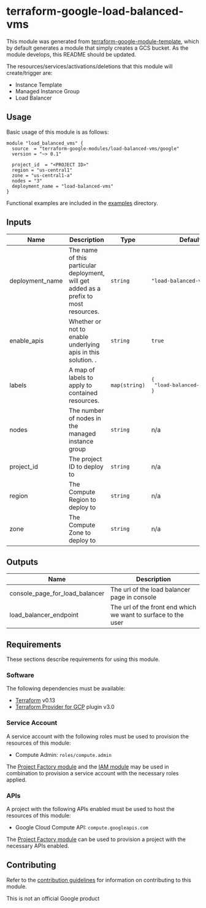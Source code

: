 # terraform-google-load-balanced-vms

This module was generated from [terraform-google-module-template](https://github.com/terraform-google-modules/terraform-google-module-template/), which by default generates a module that simply creates a GCS bucket. As the module develops, this README should be updated.

The resources/services/activations/deletions that this module will create/trigger are:

* Instance Template
* Managed Instance Group
* Load Balancer

## Usage

Basic usage of this module is as follows:

```hcl
module "load_balanced_vms" {
  source  = "terraform-google-modules/load-balanced-vms/google"
  version = "~> 0.1"

  project_id  = "<PROJECT ID>"
  region = "us-central1"
  zone = "us-central1-a"
  nodes = "3"
  deployment_name = "load-balanced-vms"
}
```

Functional examples are included in the
[examples](./examples/) directory.

<!-- BEGINNING OF PRE-COMMIT-TERRAFORM DOCS HOOK -->
## Inputs

| Name | Description | Type | Default | Required |
|------|-------------|------|---------|:--------:|
| deployment\_name | The name of this particular deployment, will get added as a prefix to most resources. | `string` | `"load-balanced-vms"` | no |
| enable\_apis | Whether or not to enable underlying apis in this solution. . | `string` | `true` | no |
| labels | A map of labels to apply to contained resources. | `map(string)` | <pre>{<br>  "load-balanced-vms": true<br>}</pre> | no |
| nodes | The number of nodes in the managed instance group | `string` | n/a | yes |
| project\_id | The project ID to deploy to | `string` | n/a | yes |
| region | The Compute Region to deploy to | `string` | n/a | yes |
| zone | The Compute Zone to deploy to | `string` | n/a | yes |

## Outputs

| Name | Description |
|------|-------------|
| console\_page\_for\_load\_balancer | The url of the load balancer page in console |
| load\_balancer\_endpoint | The url of the front end which we want to surface to the user |

<!-- END OF PRE-COMMIT-TERRAFORM DOCS HOOK -->

## Requirements

These sections describe requirements for using this module.

### Software

The following dependencies must be available:

- [Terraform][terraform] v0.13
- [Terraform Provider for GCP][terraform-provider-gcp] plugin v3.0

### Service Account

A service account with the following roles must be used to provision
the resources of this module:

- Compute Admin: `roles/compute.admin`

The [Project Factory module][project-factory-module] and the
[IAM module][iam-module] may be used in combination to provision a
service account with the necessary roles applied.

### APIs

A project with the following APIs enabled must be used to host the
resources of this module:

- Google Cloud Compute API: `compute.googleapis.com`

The [Project Factory module][project-factory-module] can be used to
provision a project with the necessary APIs enabled.

## Contributing

Refer to the [contribution guidelines](./CONTRIBUTING.md) for
information on contributing to this module.

[iam-module]: https://registry.terraform.io/modules/terraform-google-modules/iam/google
[project-factory-module]: https://registry.terraform.io/modules/terraform-google-modules/project-factory/google
[terraform-provider-gcp]: https://www.terraform.io/docs/providers/google/index.html
[terraform]: https://www.terraform.io/downloads.html


This is not an official Google product
